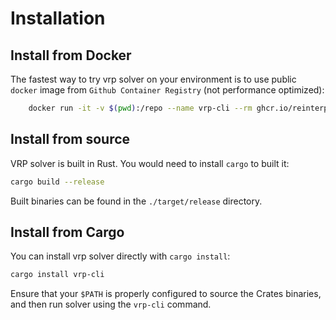 # Installation

## Install from Docker

The fastest way to try vrp solver on your environment is to use public `docker` image from `Github Container Registry`
(not performance optimized):

```bash
    docker run -it -v $(pwd):/repo --name vrp-cli --rm ghcr.io/reinterpretcat/vrp/vrp-cli:1.10.0
```

## Install from source

VRP solver is built in Rust. You would need to install `cargo` to built it:

```bash
cargo build --release
```

Built binaries can be found in the `./target/release` directory.


## Install from Cargo

You can install vrp solver directly with `cargo install`:

```bash
cargo install vrp-cli
```

Ensure that your `$PATH` is properly configured to source the Crates binaries, and then run solver using the `vrp-cli` command.